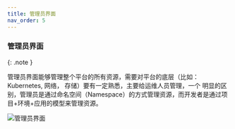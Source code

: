 ```yaml
---
title: 管理员界面
nav_order: 5
---
```



### 管理员界面

{: .note }

管理员界面能够管理整个平台的所有资源，需要对平台的底层（比如：Kubernetes, 网络， 存储）要有一定熟悉，主要给运维人员管理，一个
明显的区别，管理员是通过命名空间（Namespace）的方式管理资源，而开发者是通过项目+环境+应用的模型来管理资源。

![管理员界面](imgs/admin-start.gif)